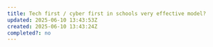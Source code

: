```yaml
---
title: Tech first / cyber first in schools very effective model?
updated: 2025-06-10 13:43:53Z
created: 2025-06-10 13:43:24Z
completed?: no
---
```


